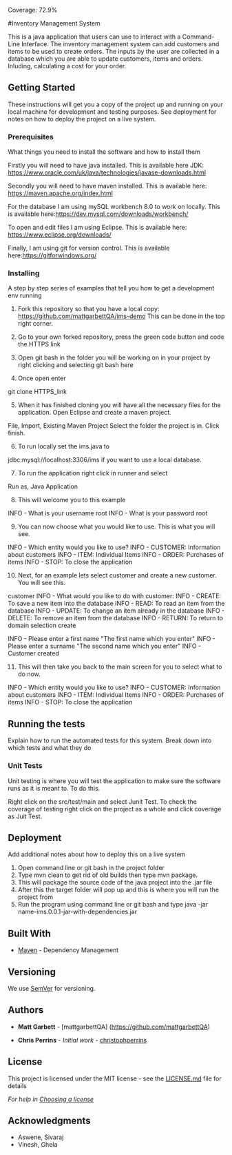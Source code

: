 Coverage: 72.9%

#Inventory Management System

This is a java application that users can use to interact with a Command-Line Interface. The inventory management system can add customers 
and items to be used to create orders. The inputs by the user are collected in a database which you are able to update customers, items 
and orders. Inluding, calculating a cost for your order.

## Getting Started

These instructions will get you a copy of the project up and running on your local machine for development and testing purposes. See deployment for notes on how to deploy the project on a live system.

### Prerequisites

What things you need to install the software and how to install them

Firstly you will need to have java installed. This is available here JDK: https://www.oracle.com/uk/java/technologies/javase-downloads.html

Secondly you will need to have maven installed. This is available here: https://maven.apache.org/index.html

For the database I am using mySQL workbench 8.0 to work on locally. This is available here:https://dev.mysql.com/downloads/workbench/

To open and edit files I am using Eclipse. This is available here: https://www.eclipse.org/downloads/

Finally, I am using git for version control. This is available here:https://gitforwindows.org/

### Installing

A step by step series of examples that tell you how to get a development env running

1. Fork this repository so that you have a local copy: https://github.com/mattgarbettQA/ims-demo
This can be done in the top right corner.

2. Go to your own forked repository, press the green code button and code the HTTPS link

3. Open git bash in the folder you will be working on in your project by right clicking and selecting git bash here

4. Once open enter 

git clone HTTPS_link

5. When it has finished cloning you will have all the necessary files for the application. Open Eclipse and create a maven project.

File, Import, Existing Maven Project
Select the folder the project is in.
Click finish.

6. To run locally set the ims.java to 

jdbc:mysql://localhost:3306/ims if you want to use a local database.

7. To run the application right click in runner and select

Run as, Java Application

8. This will welcome you to this example

INFO - What is your username
root
INFO - What is your password
root

9. You can now choose what you would like to use. This is what you will see.

INFO - Which entity would you like to use?
INFO - CUSTOMER: Information about customers
INFO - ITEM: Individual Items
INFO - ORDER: Purchases of items
INFO - STOP: To close the application

10. Next, for an example lets select customer and create a new customer. You will see this.

customer
INFO - What would you like to do with customer:
INFO - CREATE: To save a new item into the database
INFO - READ: To read an item from the database
INFO - UPDATE: To change an item already in the database
INFO - DELETE: To remove an item from the database
INFO - RETURN: To return to domain selection
create

INFO - Please enter a first name
"The first name which you enter"
INFO - Please enter a surname
"The second name which you enter"
INFO - Customer created

11. This will then take you back to the main screen for you to select what to do now.

INFO - Which entity would you like to use?
INFO - CUSTOMER: Information about customers
INFO - ITEM: Individual Items
INFO - ORDER: Purchases of items
INFO - STOP: To close the application

## Running the tests

Explain how to run the automated tests for this system. Break down into which tests and what they do

### Unit Tests 

Unit testing is where you will test the application to make sure the software runs as it is meant to. To do this.

Right click on the src/test/main and select Junit Test. To check the coverage of testing right click on the project as a whole
and click coverage as Juit Test.

## Deployment

Add additional notes about how to deploy this on a live system

1. Open command line or git bash in the project folder
2. Type mvn clean to get rid of old builds then type mvn package.
3. This will package the source code of the java project into the .jar file
4. After this the target folder will pop up and this is where you will run the project from
5. Run the program using command line or git bash and type java -jar name-ims.0.0.1-jar-with-dependencies.jar

## Built With

* [Maven](https://maven.apache.org/) - Dependency Management

## Versioning

We use [SemVer](http://semver.org/) for versioning.

## Authors

* **Matt Garbett** - [mattgarbettQA] (https://github.com/mattgarbettQA)

* **Chris Perrins** - *Initial work* - [christophperrins](https://github.com/christophperrins)

## License

This project is licensed under the MIT license - see the [LICENSE.md](LICENSE.md) file for details 

*For help in [Choosing a license](https://choosealicense.com/)*

## Acknowledgments

* Aswene, Sivaraj
* Vinesh, Ghela
